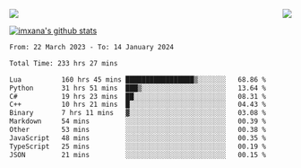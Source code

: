 <p>
  <a href="https://count.getloli.com/"><img src="https://count.getloli.com/get/@xana.readme?theme=moebooru-h"></a>
  <img src="https://weather-icon.journeyad.repl.co/@hangzhou?v=1" align="right">
</p>


<a href="https://github.com/imxana"><img align="center" src="https://github-readme-stats.vercel.app/api?username=imxana&show_icons=true&include_all_commits=true&hide_border=tru&custom_title=imxana%27s%20Github%20Stats" alt="imxana's github stats" /></a> 

<!--START_SECTION:waka-->

```txt
From: 22 March 2023 - To: 14 January 2024

Total Time: 233 hrs 27 mins

Lua          160 hrs 45 mins █████████████████▒░░░░░░░   68.86 %
Python       31 hrs 51 mins  ███▒░░░░░░░░░░░░░░░░░░░░░   13.64 %
C#           19 hrs 23 mins  ██░░░░░░░░░░░░░░░░░░░░░░░   08.31 %
C++          10 hrs 21 mins  █░░░░░░░░░░░░░░░░░░░░░░░░   04.43 %
Binary       7 hrs 11 mins   ▓░░░░░░░░░░░░░░░░░░░░░░░░   03.08 %
Markdown     54 mins         ░░░░░░░░░░░░░░░░░░░░░░░░░   00.39 %
Other        53 mins         ░░░░░░░░░░░░░░░░░░░░░░░░░   00.38 %
JavaScript   48 mins         ░░░░░░░░░░░░░░░░░░░░░░░░░   00.35 %
TypeScript   25 mins         ░░░░░░░░░░░░░░░░░░░░░░░░░   00.19 %
JSON         21 mins         ░░░░░░░░░░░░░░░░░░░░░░░░░   00.15 %
```

<!--END_SECTION:waka-->

